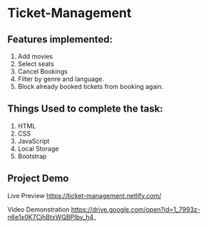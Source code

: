 # Ticket-Management
## Features implemented:
1. Add movies
2. Select seats
3. Cancel Bookings
4. Filter by genre and language.
5. Block already booked tickets from booking again.

## Things Used to complete the task:
1. HTML
2. CSS
3. JavaScript
4. Local Storage
5. Bootstrap

## Project Demo
Live Preview https://ticket-management.netlify.com/

Video Demonstration https://drive.google.com/open?id=1_7993z-n6e1x0K7CjhBtxWQBPIby_h4_ 
